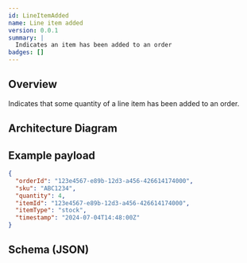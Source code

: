 ```yaml
---
id: LineItemAdded
name: Line item added
version: 0.0.1
summary: |
  Indicates an item has been added to an order
badges: []    
---
```


## Overview

Indicates that some quantity of a line item has been added to an order.


## Architecture Diagram

<NodeGraph />


## Example payload

```json title="Example Payload"
{
  "orderId": "123e4567-e89b-12d3-a456-426614174000",
  "sku": "ABC1234",
  "quantity": 4,
  "itemId": "123e4567-e89b-12d3-a456-426614174000",
  "itemType": "stock",
  "timestamp": "2024-07-04T14:48:00Z"
}
```

## Schema (JSON)

<SchemaViewer title="" file="schema.json" />

